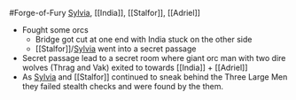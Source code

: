 #Forge-of-Fury 
[Sylvia](PCs/Past/Sylvia.md), [[India]], [[Stalfor]], [[Adriel]]

- Fought some orcs
	- Bridge got cut at one end with India stuck on the other side
	- [[Stalfor]]/[Sylvia](PCs/Past/Sylvia.md) went into a secret passage
- Secret passage lead to a secret room where giant orc man with two dire wolves (Thrag and Vak) exited to towards [[India]] + [[Adriel]]
- As [Sylvia](PCs/Past/Sylvia.md) and [[Stalfor]] continued to sneak behind the Three Large Men they failed stealth checks and were found by the them.